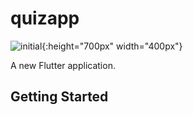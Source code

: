 # quizapp

![initial](https://user-images.githubusercontent.com/61446585/81687851-385e5b80-9494-11ea-874a-146d7f53cb36.png){:height="700px" width="400px"}

A new Flutter application.

## Getting Started


